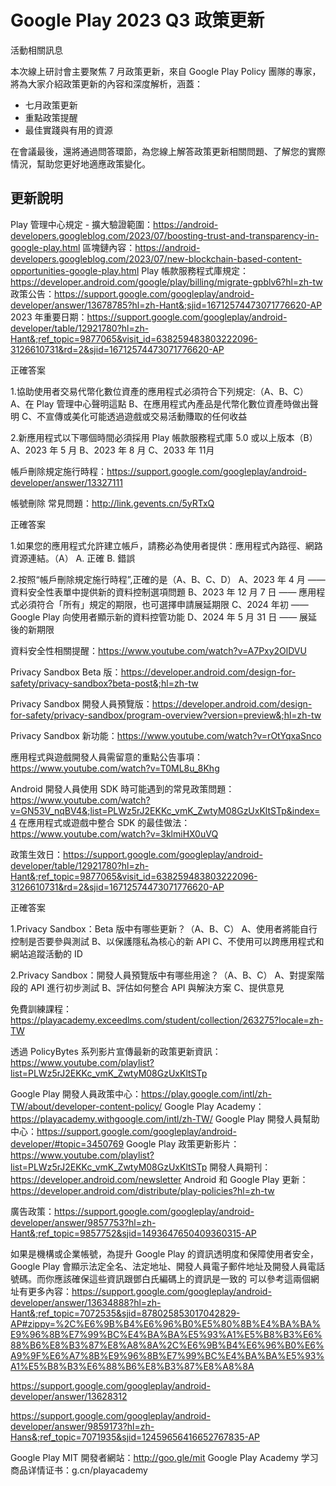 # Google Play 2023 Q3 政策更新

活動相關訊息

本次線上研討會主要聚焦 7 月政策更新，來自 Google Play Policy 團隊的專家，將為大家介紹政策更新的內容和深度解析，涵蓋：

- 七月政策更新
- 重點政策提醒
- 最佳實踐與有用的資源

在會議最後，還將通過問答環節，為您線上解答政策更新相關問題、了解您的實際情況，幫助您更好地適應政策變化。

## 更新說明

Play 管理中心規定 - 擴大驗證範圍：https://android-developers.googleblog.com/2023/07/boosting-trust-and-transparency-in-google-play.html
區塊鏈內容：https://android-developers.googleblog.com/2023/07/new-blockchain-based-content-opportunities-google-play.html
Play 帳款服務程式庫規定：https://developer.android.com/google/play/billing/migrate-gpblv6?hl=zh-tw
政策公告：https://support.google.com/googleplay/android-developer/answer/13678785?hl=zh-Hant&;sjid=16712574473071776620-AP
2023 年重要日期：https://support.google.com/googleplay/android-developer/table/12921780?hl=zh-Hant&;ref_topic=9877065&visit_id=638259483803222096-3126610731&rd=2&sjid=16712574473071776620-AP

正確答案

1.協助使用者交易代幣化數位資產的應用程式必須符合下列規定:（A、B、C）
A、在 Play 管理中心聲明這點
B、在應用程式內產品是代幣化數位資產時做出聲明
C、不宣傳或美化可能透過遊戲或交易活動賺取的任何收益

2.新應用程式以下哪個時間必須採用 Play 帳款服務程式庫 5.0 或以上版本（B）
A、2023 年 5 月
B、2023 年 8 月
C、2033 年 11月

帳戶刪除規定施行時程：https://support.google.com/googleplay/android-developer/answer/13327111

帳號刪除 常見問題：http://link.gevents.cn/5yRTxQ

正確答案

1.如果您的應用程式允許建立帳戶，請務必為使用者提供：應用程式內路徑、網路資源連結。（A）
A. 正確
B. 錯誤

2.按照“帳戶刪除規定施行時程”,正確的是（A、B、C、D）
A、2023 年 4 月 —— 資料安全性表單中提供新的資料控制選項問題
B、2023 年 12 月 7 日 —— 應用程式必須符合「所有」規定的期限，也可選擇申請展延期限
C、2024 年初 —— Google Play 向使用者顯示新的資料控管功能
D、2024 年 5 月 31 日 —— 展延後的新期限

資料安全性相關提醒：https://www.youtube.com/watch?v=A7Pxy2OlDVU

Privacy Sandbox Beta 版：https://developer.android.com/design-for-safety/privacy-sandbox?beta-post&;hl=zh-tw

Privacy Sandbox 開發人員預覽版：https://developer.android.com/design-for-safety/privacy-sandbox/program-overview?version=preview&;hl=zh-tw

Privacy Sandbox 新功能：https://www.youtube.com/watch?v=rOtYqxaSnco

應用程式與遊戲開發人員需留意的重點公告事項：https://www.youtube.com/watch?v=T0ML8u_8Khg

Android 開發人員使用 SDK 時可能遇到的常見政策問題：https://www.youtube.com/watch?v=GN53V_nqBV4&;list=PLWz5rJ2EKKc_vmK_ZwtyM08GzUxKltSTp&index=4
在應用程式或遊戲中整合 SDK 的最佳做法：https://www.youtube.com/watch?v=3klmiHX0uVQ

政策生效日：https://support.google.com/googleplay/android-developer/table/12921780?hl=zh-Hant&;ref_topic=9877065&visit_id=638259483803222096-3126610731&rd=2&sjid=16712574473071776620-AP

正確答案

1.Privacy Sandbox：Beta 版中有哪些更新？（A、B、C）
A、使用者將能自行控制是否要參與測試
B、以保護隱私為核心的新 API
C、不使用可以跨應用程式和網站追蹤活動的 ID

2.Privacy Sandbox：開發人員預覽版中有哪些用途？（A、B、C）
A、對提案階段的 API 進行初步測試
B、評估如何整合 API 與解決方案
C、提供意見

免費訓練課程：https://playacademy.exceedlms.com/student/collection/263275?locale=zh-TW

透過 PolicyBytes 系列影片宣傳最新的政策更新資訊：https://www.youtube.com/playlist?list=PLWz5rJ2EKKc_vmK_ZwtyM08GzUxKltSTp

Google Play 開發人員政策中心：https://play.google.com/intl/zh-TW/about/developer-content-policy/
Google Play Academy：https://playacademy.withgoogle.com/intl/zh-TW/
Google Play 開發人員幫助中心：https://support.google.com/googleplay/android-developer/#topic=3450769
Google Play 政策更新影片：https://www.youtube.com/playlist?list=PLWz5rJ2EKKc_vmK_ZwtyM08GzUxKltSTp
開發人員期刊：https://developer.android.com/newsletter
Android 和 Google Play 更新：https://developer.android.com/distribute/play-policies?hl=zh-tw

廣告政策：https://support.google.com/googleplay/android-developer/answer/9857753?hl=zh-Hant&;ref_topic=9857752&sjid=1493647650409360315-AP

如果是機構或企業帳號，為提升 Google Play 的資訊透明度和保障使用者安全，Google Play 會顯示法定全名、法定地址、開發人員電子郵件地址及開發人員電話號碼。而你應該確保這些資訊跟鄧白氏編碼上的資訊是一致的
可以參考這兩個網址有更多內容：https://support.google.com/googleplay/android-developer/answer/13634888?hl=zh-Hant&;ref_topic=7072535&sjid=878025853017042829-AP#zippy=%2C%E6%9B%B4%E6%96%B0%E5%80%8B%E4%BA%BA%E9%96%8B%E7%99%BC%E4%BA%BA%E5%93%A1%E5%B8%B3%E6%88%B6%E8%B3%87%E8%A8%8A%2C%E6%9B%B4%E6%96%B0%E6%A9%9F%E6%A7%8B%E9%96%8B%E7%99%BC%E4%BA%BA%E5%93%A1%E5%B8%B3%E6%88%B6%E8%B3%87%E8%A8%8A


https://support.google.com/googleplay/android-developer/answer/13628312

https://support.google.com/googleplay/android-developer/answer/9859173?hl=zh-Hans&;ref_topic=7071935&sjid=12459656416652767835-AP


Google Play MIT 開發者網站：http://goo.gle/mit
Google Play Academy 学习商品详情证书：g.cn/playacademy